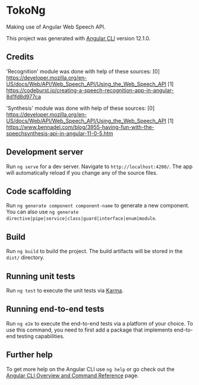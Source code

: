 # TokoNg

Making use of Angular Web Speech API.


This project was generated with [Angular CLI](https://github.com/angular/angular-cli) version 12.1.0.

## Credits

'Recognition' module was done with help of these sources:
[0] https://developer.mozilla.org/en-US/docs/Web/API/Web_Speech_API/Using_the_Web_Speech_API
[1] https://codeburst.io/creating-a-speech-recognition-app-in-angular-8d1fd8d977ca

'Synthesis' module was done with help of these sources:
[0] https://developer.mozilla.org/en-US/docs/Web/API/Web_Speech_API/Using_the_Web_Speech_API
[1] https://www.bennadel.com/blog/3955-having-fun-with-the-speechsynthesis-api-in-angular-11-0-5.htm

## Development server

Run `ng serve` for a dev server. Navigate to `http://localhost:4200/`. The app will automatically reload if you change any of the source files.

## Code scaffolding

Run `ng generate component component-name` to generate a new component. You can also use `ng generate directive|pipe|service|class|guard|interface|enum|module`.

## Build

Run `ng build` to build the project. The build artifacts will be stored in the `dist/` directory.

## Running unit tests

Run `ng test` to execute the unit tests via [Karma](https://karma-runner.github.io).

## Running end-to-end tests

Run `ng e2e` to execute the end-to-end tests via a platform of your choice. To use this command, you need to first add a package that implements end-to-end testing capabilities.

## Further help

To get more help on the Angular CLI use `ng help` or go check out the [Angular CLI Overview and Command Reference](https://angular.io/cli) page.
